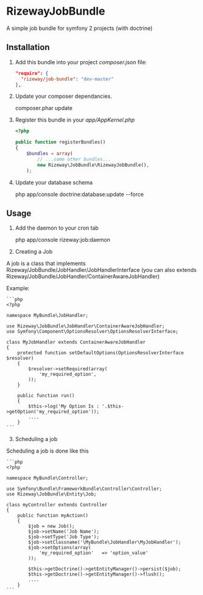 RizewayJobBundle
================

A simple job bundle for symfony 2 projects (with doctrine)

Installation
------------

1. Add this bundle into your project *composer.json* file:
    
    ```json
    "require": {
      "rizeway/job-bundle": "dev-master"
    },
    ```
2. Update your composer dependancies.

    composer.phar update

3. Register this bundle in your *app/AppKernel.php*

    ```php
    <?php
    
    public function registerBundles()
    {
        $bundles = array(
            // ...some other bundles...
            new Rizeway\JobBundle\RizewayJobBundle(),
        );
    ```

4. Update your database schema

    php app/console doctrine:database:update --force


Usage
-----

1. Add the daemon to your cron tab

    php app/console rizeway:job:daemon

2. Creating a Job

A job is a class that implements Rizeway/JobBundle/JobHandler/JobHandlerInterface (you can also extends Rizeway/JobBundle/JobHandler/ContainerAwareJobHandler)

Example:

    ```php
    <?php

    namespace MyBundle\JobHandler;

    use Rizeway\JobBundle\JobHandler\ContainerAwareJobHandler;
    use Symfony\Component\OptionsResolver\OptionsResolverInterface;

    class MyJobHandler extends ContainerAwareJobHandler
    {
        protected function setDefaultOptions(OptionsResolverInterface $resolver)
        {
            $resolver->setRequired(array(
                'my_required_option',
            ));
        }

        public function run()
        {
            $this->log('My Option Is : '.$this->getOption('my_required_option'));
            ....
        }
    ```

3. Scheduling a job 

Scheduling a job is done like this


    ```php
    <?php

    namespace MyBundle\Controller;

    use Symfony\Bundle\FrameworkBundle\Controller\Controller;
    use Rizeway\JobBundle\Entity\Job;
    
    class myController extends Controller
    {
        public function myAction()
        {
            $job = new Job();
            $job->setName('Job Name');
            $job->setType('Job Type');
            $job->setClassname('\MyBundle\JobHandler\MyJobHandler');
            $job->setOptions(array(
                'my_required_option'   => 'option_value'
            ));

            $this->getDoctrine()->getEntityManager()->persist($job);
            $this->getDoctrine()->getEntityManager()->flush();
            ....
        }
    ```